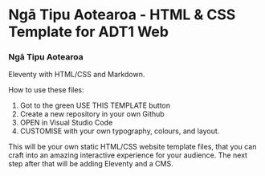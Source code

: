 # Ngā Tipu Aotearoa - HTML & CSS Template for ADT1 Web

### Ngā Tipu Aotearoa
Eleventy with HTML/CSS and Markdown.

How to use these files:
1. Got to the green USE THIS TEMPLATE button
2. Create a new repository in your own Github
3. OPEN in Visual Studio Code
4. CUSTOMISE with your own typography, colours, and layout.

This will be your own static HTML/CSS website template files, that you can craft into an amazing interactive experience for your audience.
The next step after that will be adding Eleventy and a CMS.
